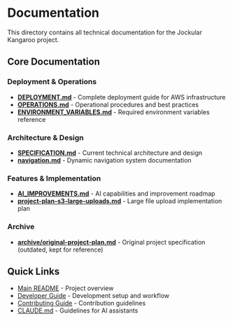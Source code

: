 # Documentation

This directory contains all technical documentation for the Jockular Kangaroo project.

## Core Documentation

### Deployment & Operations
- **[DEPLOYMENT.md](./DEPLOYMENT.md)** - Complete deployment guide for AWS infrastructure
- **[OPERATIONS.md](./OPERATIONS.md)** - Operational procedures and best practices
- **[ENVIRONMENT_VARIABLES.md](./ENVIRONMENT_VARIABLES.md)** - Required environment variables reference

### Architecture & Design
- **[SPECIFICATION.md](./SPECIFICATION.md)** - Current technical architecture and design
- **[navigation.md](./navigation.md)** - Dynamic navigation system documentation

### Features & Implementation
- **[AI_IMPROVEMENTS.md](./AI_IMPROVEMENTS.md)** - AI capabilities and improvement roadmap
- **[project-plan-s3-large-uploads.md](./project-plan-s3-large-uploads.md)** - Large file upload implementation plan

### Archive
- **[archive/original-project-plan.md](./archive/original-project-plan.md)** - Original project specification (outdated, kept for reference)

## Quick Links

- [Main README](../README.md) - Project overview
- [Developer Guide](../DEVELOPER_GUIDE.md) - Development setup and workflow
- [Contributing Guide](../CONTRIBUTING.md) - Contribution guidelines
- [CLAUDE.md](../CLAUDE.md) - Guidelines for AI assistants
